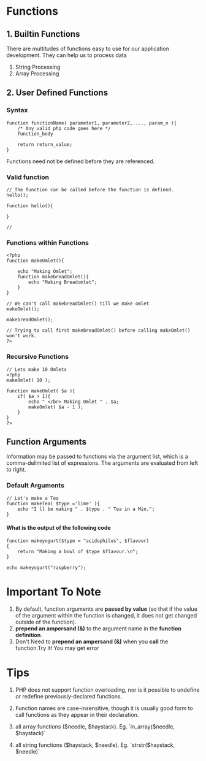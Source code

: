 # Functions 

## 1. Builtin Functions
There are multitudes of functions easy to use for our application development. They can help us to process data

1. String Processing
2. Array Processing

## 2. User Defined Functions

### Syntax

```
function functionName( parameter1, parameter2,...., param_n ){
    /* Any valid php code goes here */
    function_body

    return return_value;
}
```

Functions need not be defined before they are referenced.

### Valid function
```
// The function can be called before the function is defined.
hello();

function hello(){
    
}

// 
```

### Functions within Functions
```
<?php
function makeOmlet(){
    
    echo "Making Omlet";
    function makebreadOmlet(){
        echo "Making Breadomlet";
    }
}

// We can't call makebreadOmlet() till we make omlet
makeOmlet();

makebreadOmlet();

// Trying to call first makebreadOmlet() before calling makeOmlet() won't work.
?>
```

### Recursive Functions
```
// Lets make 10 Omlets
<?php
makeOmlet( 10 );

function makeOmlet( $a ){
    if( $a > 1){
        echo " </br> Making Omlet " . $a;
        makeOmlet( $a - 1 );
    }
}
?>
```

## Function Arguments
 Information may be passed to functions via the argument list, which is a comma-delimited list of expressions. The arguments are evaluated from left to right.

 ### Default Arguments

```
// Let's make a Tea
function makeTea( $type ='lime' ){
    echo "I ll be making " . $type . " Tea in a Min.";
}
```

#### What is the output of the following code
```
function makeyogurt($type = "acidophilus", $flavour)
{
    return "Making a bowl of $type $flavour.\n";
}
 
echo makeyogurt("raspberry");
```
# Important To Note
1. By default, function arguments are **passed by value** (so that if the value of the argument within the function is changed, it does not get changed outside of the function).
2.  **prepend an ampersand (&)** to the argument name in the **function definition**.
3. Don't Need to **prepend an ampersand (&)** when you **call** the function.Try it! You may get error

# Tips

1. PHP does not support function overloading, nor is it possible to undefine or redefine previously-declared functions.

2. Function names are case-insensitive, though it is usually good form to call functions as they appear in their declaration.

3. all array functions ($needle, $haystack). Eg. `in_array($needle, $haystack)`

4. all string functions ($haystack, $needle). Eg. `strstr($haystack, $needle)`

